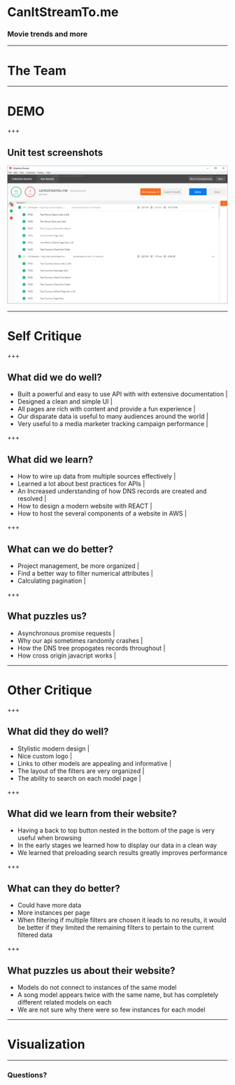 # CanItStreamTo.me

### Movie trends and more

---

# The Team

---

# DEMO

+++

## Unit test screenshots

![GitHub Logo](/screenshots/postman_ss.png)

---

# Self Critique

+++

## What did we do well?

- Built a powerful and easy to use API with with extensive documentation |
- Designed a clean and simple UI |
- All pages are rich with content and provide a fun experience |
- Our disparate data is useful to many audiences around the world |
- Very useful to a media marketer tracking campaign performance |

+++

## What did we learn?

- How to wire up data from multiple sources effectively |
- Learned a lot about best practices for APIs |
- An Increased understanding of how DNS records are created and resolved |
- How to design a modern website with REACT |
- How to host the several components of a website in AWS |

+++

## What can we do better?

- Project management, be more organized |
- Find a better way to filter numerical attributes |
- Calculating pagination |

+++

## What puzzles us?

- Asynchronous promise requests |
- Why our api sometimes randomly crashes |
- How the DNS tree propogates records throughout |
- How cross origin javacript works | 

---

# Other Critique

+++

## What did they do well?

- Stylistic modern design |
- Nice custom logo |
- Links to other models are appealing and informative |
- The layout of the filters are very organized |
- The ability to search on each model page |

+++

## What did we learn from their website?
- Having a back to top button nested in the bottom of the page is very useful when browsing
- In the early stages we learned how to display our data in a clean way
- We learned that preloading search results greatly improves performance

+++

## What can they do better?
- Could have more data
- More instances per page
- When filtering if multiple filters are chosen it leads to no results, it would be better if they limited the remaining filters to pertain to the current filtered data

+++

## What puzzles us about their website?
- Models do not connect to instances of the same model
- A song model appears twice with the same name, but has completely different related models on each
- We are not sure why there were so few instances for each model

---

# Visualization



---

### Questions?

